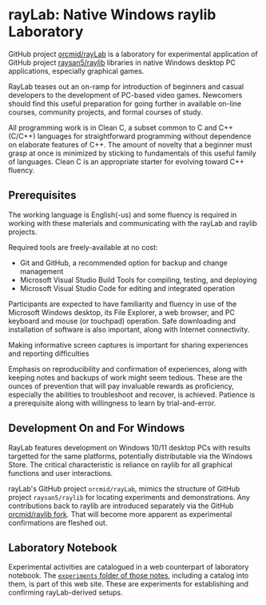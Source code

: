<!-- index.md 0.0.11                UTF-8                          2021-08-28
                 RAYLAB DOCUMENTATION WEB SITE PUBLISHING
     -->

# rayLab: Native Windows raylib Laboratory

GitHub project [orcmid/rayLab](https://github.com/orcmid/rayLab) is a
laboratory for experimental application of GitHub project
[raysan5/raylib](https://github.com/raysan5/raylib) libraries in native
Windows desktop PC applications, especially graphical games.

RayLab teases out an on-ramp for introduction of beginners and casual
developers to the development of PC-based video games. Newcomers should
find this useful preparation for going further in available on-line courses,
community projects, and formal courses of study.

All programming work is in Clean C, a subset common to C and C++ (C/C++)
languages for straightforward programming without dependence on elaborate
features of C++.  The amount of novelty that a beginner must grasp at once
is minimized by sticking to fundamentals of this useful family of languages.
Clean C is an appropriate starter for evolving toward C++ fluency.

## Prerequisites

The working language is English(-us) and some fluency is required in working
with these materials and communicating with the rayLab and raylib projects.

Required tools are freely-available at no cost:

* Git and GitHub, a recommended option for backup and change management
* Microsoft Visual Studio Build Tools for compiling, testing, and deploying
* Microsoft Visual Studio Code for editing and integrated operation

Participants are expected to have familiarity and fluency in use of
the Microsoft Windows desktop, its File Explorer, a web browser, and PC
keyboard and mouse (or touchpad) operation.  Safe downloading and
installation of software is also important, along with Internet connectivity.

Making informative screen captures is important for sharing experiences and
reporting difficulties

Emphasis on reproducibility and confirmation of experiences,
along with keeping notes and backups of work might seem tedious.  These are
the ounces of prevention that will pay invaluable rewards as proficiency,
especially the abilities to troubleshoot and recover, is achieved.  Patience
is a prerequisite along with willingness to learn by trial-and-error.

## Development On and For Windows

RayLab features development on Windows 10/11 desktop PCs with
results targetted for the same platforms, potentially distributable via the
Windows Store.  The critical characteristic is reliance on raylib for all
graphical functions and user interactions.

rayLab's GitHub project `orcmid/rayLab`, mimics the structure of GitHub
project `raysan5/raylib` for locating experiments and demonstrations.
Any contributions back to raylib are introduced separately via the GitHub
[orcmid/raylib fork](https://github.com/orcmid/raylib).  That will become
more apparent as experimental confirmations are fleshed out.

## Laboratory Notebook

Experimental activities are catalogued in a web counterpart of laboratory
notebook.  The [`experiments` folder of those notes](experiments), including
a catalog into them, is part of this web site.  These are experiments for
establishing and confirming rayLab-derived setups.

<!-- 0.0.11 2021-08-28T17:27Z more smoothing, expanded prerequisites
     0.0.10 2021-08-28T16:26Z smoothing with more explanation
     0.0.9 2021-08-24T20:42Z more touch-ups
     0.0.8 2021-08-23T21:43Z Small touch-ups
     0.0.7 2021-08-23T03:51Z Correct link to experiments folder
     0.0.6 2021-08-23T00:36Z Make welcoming page with brief synopsis
     0.0.5 2021-08-17T15:22Z At docs/index.md More text with some links
           for context
     0.0.4 2021-08-17T14:43Z Clean up the shadowing explanation
     0.0.3 2021-08-17T04:17Z Give up on centering
     0.0.2 2021-08-17T04:13Z Add linking caption over centered image
     0.0.1 2021-08-17T04:02Z Add Example of Adjacent repository clones
     0.0.0 2021-08-16T23:29Z Simple introductory README.md placeholder
     -->
